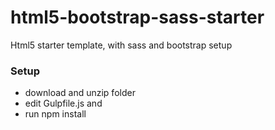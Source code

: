 # html5-bootstrap-sass-starter
Html5 starter template, with sass and bootstrap setup

### Setup

* download and unzip folder
* edit Gulpfile.js and
* run npm install
